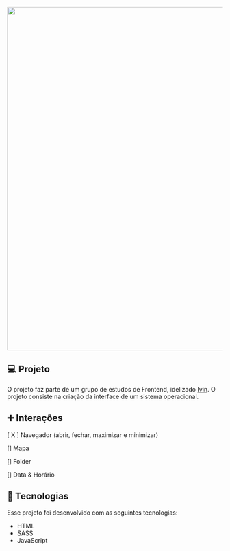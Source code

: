<p align="center">
<img src="https://user-images.githubusercontent.com/84260347/158036523-79019f31-d0c8-4972-a247-6cfced393144.jpg" width="800px" />
</p>

## 💻 Projeto
O projeto faz parte de um grupo de estudos de Frontend, idelizado [Ivin](https://github.com/IvinRodrigues). O projeto consiste na criação da interface de um sistema operacional.

## ➕ Interações
[ X ] Navegador (abrir, fechar, maximizar e minimizar)

[] Mapa

[] Folder

[] Data & Horário

## 🚀 Tecnologias
Esse projeto foi desenvolvido com as seguintes tecnologias:

- HTML
- SASS
- JavaScript
